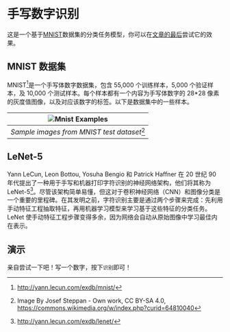 # 手写数字识别

这是一个基于[MNIST](http://yann.lecun.com/exdb/mnist/)数据集的分类任务模型，你可以在[文章的最后](#演示)尝试它的效果。

## MNIST 数据集

MNIST[^mnist]是一个手写体数字数据集，包含 55,000 个训练样本，5,000 个验证样本，及 10,000 个测试样本。每个样本都有一个内容为手写体数字的 28\*28 像素的灰度值图像，以及对应该数字的标签。以下是数据集中的一些样本。

[^mnist]: <http://yann.lecun.com/exdb/mnist/>

|  ![Mnist Examples](@assets/img/ml/MnistExamples.png)   |
| :----------------------------------------------------: |
| _Sample images from MNIST test dataset_[^mnist_sample] |

[^mnist_sample]: Image By Josef Steppan - Own work, CC BY-SA 4.0, <https://commons.wikimedia.org/w/index.php?curid=64810040>

## LeNet-5

Yann LeCun, Leon Bottou, Yosuha Bengio 和 Patrick Haffner 在 20 世纪 90 年代提出了一种用于手写和机器打印字符识别的神经网络架构，他们将其称为 LeNet-5[^lenet]。尽管该架构简单易懂，但这对于卷积神经网络（CNN）和图像分类是一个重要的里程碑。在其发明之前，字符识别主要是通过两个步骤来完成：先利用手动特征工程抽取特征，再用机器学习模型来学习基于这些特征的分类任务。LeNet 使手动特征工程步骤变得多余，因为网络会自动从原始图像中学习最佳内在表示。

[^lenet]: <http://yann.lecun.com/exdb/lenet/>

## 演示

亲自尝试一下吧！写一个数字，按下`识别`即可！

<DemoMnist clearBtnName="清除" recognizeBtnName="识别" resultTag="结果" probTag="概率" warningMsg="请写下一个数字！"/>
